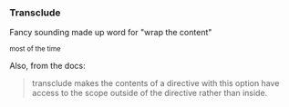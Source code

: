 ### Transclude

Fancy sounding made up word for "wrap the content"

<small>most of the time</small>

Also, from the docs: 

> transclude makes the contents of a directive with this option have access to the scope outside of the directive rather than inside.